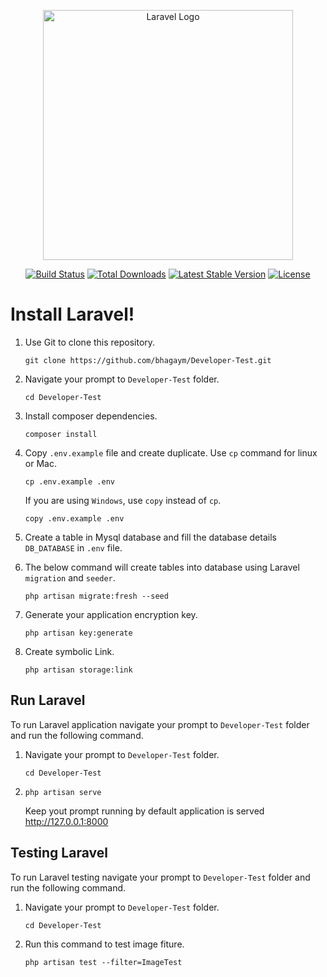 <p align="center"><a href="https://laravel.com" target="_blank"><img src="https://raw.githubusercontent.com/laravel/art/master/logo-lockup/5%20SVG/2%20CMYK/1%20Full%20Color/laravel-logolockup-cmyk-red.svg" width="400" alt="Laravel Logo"></a></p>

<p align="center">
<a href="https://travis-ci.org/laravel/framework"><img src="https://travis-ci.org/laravel/framework.svg" alt="Build Status"></a>
<a href="https://packagist.org/packages/laravel/framework"><img src="https://img.shields.io/packagist/dt/laravel/framework" alt="Total Downloads"></a>
<a href="https://packagist.org/packages/laravel/framework"><img src="https://img.shields.io/packagist/v/laravel/framework" alt="Latest Stable Version"></a>
<a href="https://packagist.org/packages/laravel/framework"><img src="https://img.shields.io/packagist/l/laravel/framework" alt="License"></a>
</p>

# Install Laravel!

1.  Use Git to clone this repository.

    `git clone https://github.com/bhagaym/Developer-Test.git`

2.  Navigate your prompt to `Developer-Test` folder.

    `cd Developer-Test`

3.  Install composer dependencies.

    `composer install`

4.  Copy `.env.example` file and create duplicate. Use `cp` command for linux or Mac.

    `cp .env.example .env`

    If you are using `Windows`, use `copy` instead of `cp`.

    `copy .env.example .env`

5.  Create a table in Mysql database and fill the database details `DB_DATABASE` in `.env` file.
6.  The below command will create tables into database using Laravel `migration` and `seeder`.

    `php artisan migrate:fresh --seed`

7.  Generate your application encryption key.

    `php artisan key:generate`

8.  Create symbolic Link.

    `php artisan storage:link`

## Run Laravel

To run Laravel application navigate your prompt to `Developer-Test` folder and run the following command.

1.  Navigate your prompt to `Developer-Test` folder.

    `cd Developer-Test`

2.  `php artisan serve`

    Keep yout prompt running by default application is served http://127.0.0.1:8000

## Testing Laravel

To run Laravel testing navigate your prompt to `Developer-Test` folder and run the following command.

1.  Navigate your prompt to `Developer-Test` folder.

    `cd Developer-Test`

2.  Run this command to test image fiture.

    `php artisan test --filter=ImageTest`
